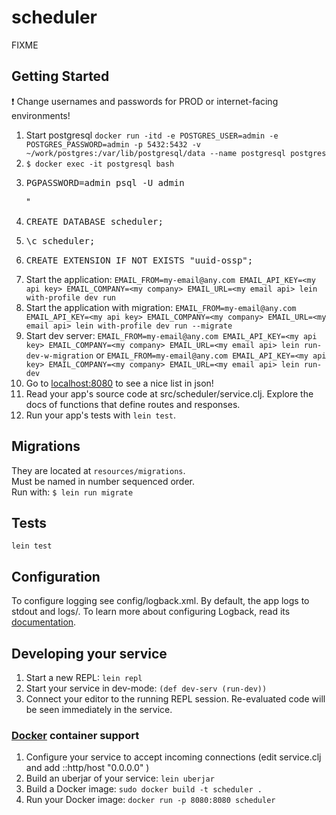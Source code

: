 # scheduler

FIXME

## Getting Started

:exclamation: Change usernames and passwords for PROD or internet-facing environments!

1. Start postgresql `docker run -itd -e POSTGRES_USER=admin -e POSTGRES_PASSWORD=admin -p 5432:5432 -v ~/work/postgres:/var/lib/postgresql/data --name postgresql postgres`
2. `$ docker exec -it postgresql bash`
3. <pre>PGPASSWORD=admin psql -U admin</pre>"
4. <pre>CREATE DATABASE scheduler;</pre>
5. <pre>\c scheduler;</pre>
6. <pre>CREATE EXTENSION IF NOT EXISTS "uuid-ossp";</pre>
7. Start the application: `EMAIL_FROM=my-email@any.com EMAIL_API_KEY=<my api key> EMAIL_COMPANY=<my company> EMAIL_URL=<my email api> lein with-profile dev run`
8. Start the application with migration: `EMAIL_FROM=my-email@any.com EMAIL_API_KEY=<my api key> EMAIL_COMPANY=<my company> EMAIL_URL=<my email api> lein with-profile dev run --migrate`
9. Start dev server: `EMAIL_FROM=my-email@any.com EMAIL_API_KEY=<my api key> EMAIL_COMPANY=<my company> EMAIL_URL=<my email api> lein run-dev-w-migration` or `EMAIL_FROM=my-email@any.com EMAIL_API_KEY=<my api key> EMAIL_COMPANY=<my company> EMAIL_URL=<my email api> lein run-dev`
10. Go to [localhost:8080](http://localhost:8080/scheduler) to see a nice list in json!
11. Read your app's source code at src/scheduler/service.clj. Explore the docs of functions
    that define routes and responses.
12. Run your app's tests with `lein test`.

## Migrations
They are located at `resources/migrations`.   
Must be named in number sequenced order.   
Run with: `$ lein run migrate`

## Tests
`lein test`

## Configuration

To configure logging see config/logback.xml. By default, the app logs to stdout and logs/.
To learn more about configuring Logback, read its [documentation](http://logback.qos.ch/documentation.html).


## Developing your service

1. Start a new REPL: `lein repl`
2. Start your service in dev-mode: `(def dev-serv (run-dev))`
3. Connect your editor to the running REPL session.
   Re-evaluated code will be seen immediately in the service.

### [Docker](https://www.docker.com/) container support

1. Configure your service to accept incoming connections (edit service.clj and add  ::http/host "0.0.0.0" )
2. Build an uberjar of your service: `lein uberjar`
3. Build a Docker image: `sudo docker build -t scheduler .`
4. Run your Docker image: `docker run -p 8080:8080 scheduler`

